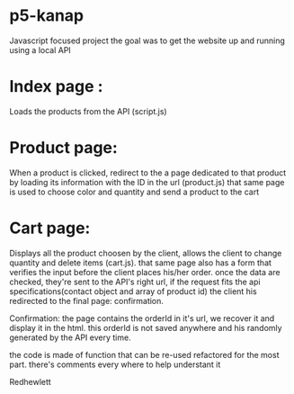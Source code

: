 # p5-kanap
Javascript focused project
the goal was to get the website up and running using a local API

# Index page :

Loads the products from the API (script.js)

# Product page:

When a product is clicked, redirect to the a page dedicated to that product by loading its information with the ID in the url (product.js)
that same page is used to choose color and quantity and send a product to the cart

# Cart page:

Displays all the product choosen by the client, allows the client to change quantity and delete items (cart.js). that same page also has a form
that verifies the input before the client places his/her order. once the data are checked, they're sent to the API's right url, if the request fits the api
specifications(contact object and array of product id) the client his redirected to the final page: confirmation.

Confirmation: the page contains the orderId in it's url, we recover it and display it in the html. this orderId is not saved anywhere 
and his randomly generated by the API every time.

the code is made of function that can be re-used refactored for the most part.
there's comments every where to help understant it


Redhewlett
